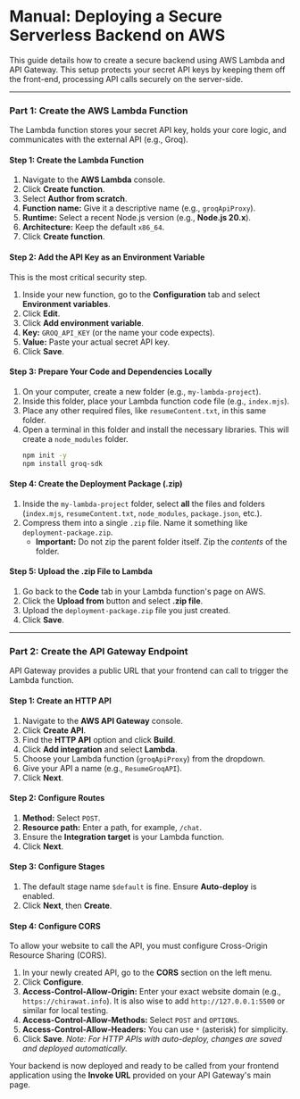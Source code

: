 # Manual: Deploying a Secure Serverless Backend on AWS

This guide details how to create a secure backend using AWS Lambda and API Gateway. This setup protects your secret API keys by keeping them off the front-end, processing API calls securely on the server-side.

---

### Part 1: Create the AWS Lambda Function

The Lambda function stores your secret API key, holds your core logic, and communicates with the external API (e.g., Groq).

#### Step 1: Create the Lambda Function
1.  Navigate to the **AWS Lambda** console.
2.  Click **Create function**.
3.  Select **Author from scratch**.
4.  **Function name:** Give it a descriptive name (e.g., `groqApiProxy`).
5.  **Runtime:** Select a recent Node.js version (e.g., **Node.js 20.x**).
6.  **Architecture:** Keep the default `x86_64`.
7.  Click **Create function**.

#### Step 2: Add the API Key as an Environment Variable
This is the most critical security step.
1.  Inside your new function, go to the **Configuration** tab and select **Environment variables**.
2.  Click **Edit**.
3.  Click **Add environment variable**.
4.  **Key:** `GROQ_API_KEY` (or the name your code expects).
5.  **Value:** Paste your actual secret API key.
6.  Click **Save**.

#### Step 3: Prepare Your Code and Dependencies Locally
1.  On your computer, create a new folder (e.g., `my-lambda-project`).
2.  Inside this folder, place your Lambda function code file (e.g., `index.mjs`).
3.  Place any other required files, like `resumeContent.txt`, in this same folder.
4.  Open a terminal in this folder and install the necessary libraries. This will create a `node_modules` folder.
    ```bash
    npm init -y
    npm install groq-sdk
    ```

#### Step 4: Create the Deployment Package (.zip)
1.  Inside the `my-lambda-project` folder, select **all** the files and folders (`index.mjs`, `resumeContent.txt`, `node_modules`, `package.json`, etc.).
2.  Compress them into a single `.zip` file. Name it something like `deployment-package.zip`.
    * **Important:** Do not zip the parent folder itself. Zip the *contents* of the folder.

#### Step 5: Upload the .zip File to Lambda
1.  Go back to the **Code** tab in your Lambda function's page on AWS.
2.  Click the **Upload from** button and select **.zip file**.
3.  Upload the `deployment-package.zip` file you just created.
4.  Click **Save**.

---

### Part 2: Create the API Gateway Endpoint

API Gateway provides a public URL that your frontend can call to trigger the Lambda function.

#### Step 1: Create an HTTP API
1.  Navigate to the **AWS API Gateway** console.
2.  Click **Create API**.
3.  Find the **HTTP API** option and click **Build**.
4.  Click **Add integration** and select **Lambda**.
5.  Choose your Lambda function (`groqApiProxy`) from the dropdown.
6.  Give your API a name (e.g., `ResumeGroqAPI`).
7.  Click **Next**.

#### Step 2: Configure Routes
1.  **Method:** Select `POST`.
2.  **Resource path:** Enter a path, for example, `/chat`.
3.  Ensure the **Integration target** is your Lambda function.
4.  Click **Next**.

#### Step 3: Configure Stages
1.  The default stage name `$default` is fine. Ensure **Auto-deploy** is enabled.
2.  Click **Next**, then **Create**.

#### Step 4: Configure CORS
To allow your website to call the API, you must configure Cross-Origin Resource Sharing (CORS).
1.  In your newly created API, go to the **CORS** section on the left menu.
2.  Click **Configure**.
3.  **Access-Control-Allow-Origin:** Enter your exact website domain (e.g., `https://chirawat.info`). It is also wise to add `http://127.0.0.1:5500` or similar for local testing.
4.  **Access-Control-Allow-Methods:** Select `POST` and `OPTIONS`.
5.  **Access-Control-Allow-Headers:** You can use `*` (asterisk) for simplicity.
6.  Click **Save**. *Note: For HTTP APIs with auto-deploy, changes are saved and deployed automatically.*

Your backend is now deployed and ready to be called from your frontend application using the **Invoke URL** provided on your API Gateway's main page.
